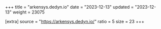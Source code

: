 +++
title = "arkensys.dedyn.io"
date = "2023-12-13"
updated = "2023-12-13"
weight = 23075

[extra]
source = "https://arkensys.dedyn.io/"
ratio = 5
size = 23
+++
